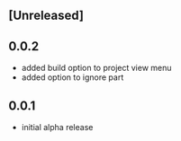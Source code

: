 ## [Unreleased]

## 0.0.2
- added build option to project view menu
- added option to ignore part

## 0.0.1
- initial alpha release
